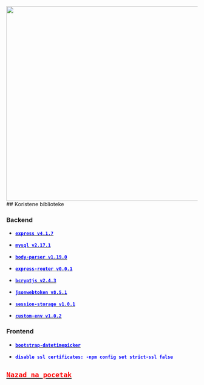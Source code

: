 <img src="/tooth.png" width="512px" />
## Koristene biblioteke

### Backend

* [<b style='color:blue'>`express v4.1.7`</b>](https://www.npmjs.com/package/express)

* [<b style='color:blue'>`mysql v2.17.1`</b>](https://www.npmjs.com/package/mysql)

* [<b style='color:blue'>`body-parser v1.19.0`</b>](https://www.npmjs.com/package/body-parser)

* [<b style='color:blue'>`express-router v0.0.1`</b>](https://www.tutorialkart.com/nodejs/express-js-route/)

* [<b style='color:blue'>`bcryptjs v2.4.3`</b>](https://www.npmjs.com/package/bcryptjs)

* [<b style='color:blue'>`jsonwebtoken v8.5.1`</b>](https://www.npmjs.com/package/jsonwebtoken)

* [<b style='color:blue'>`session-storage v1.0.1`</b>](https://www.npmjs.com/package/session-storage)

* [<b style='color:blue'>`custom-env v1.0.2`</b>](https://www.npmjs.com/package/custom-env)


### Frontend

* [<b style='color:blue'>`bootstrap-datetimepicker`</b>](https://github.com/smalot/bootstrap-datetimepicker.git)
  
* <b style='color:blue'>`disable ssl certificates: -npm config set strict-ssl false`</b>

## [ <b style='color:red'>`Nazad na pocetak`</b>](/)


  